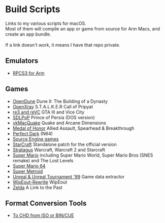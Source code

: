 # Build Scripts
Links to my various scripts for macOS.<br>Most of them will compile an app or game from source for Arm Macs, and create an app bundle.<br><br>If a link doesn't work, it means I have that repo private. 

## Emulators
- [RPCS3 for Arm](https://github.com/shinra-electric/RPCS3-Arm-Build-Script)

## Games
- [OpenDune](https://github.com/shinra-electric/OpenDune-Build-Script) Dune II: The Building of a Dynasty
- [OpenXray](https://github.com/shinra-electric/OpenXRay-Build-Script) S.T.A.L.K.E.R Call of Pripyat
- [re3 and reVC](https://github.com/shinra-electric/GTA-Build-Script) GTA III and Vice City
- [SDLPoP](https://github.com/shinra-electric/SDLPoP-Build-Script) Prince of Persia (DOS version)
- [vkMacQuake](https://github.com/shinra-electric/vkMacQuake-Build-Script) Quake and Arcane Dimensions
- [Medal of Honor](https://github.com/shinra-electric/Medal-Of-Honor-Build-Script) Allied Assault, Spearhead & Breakthrough
- [Perfect Dark](https://github.com/shinra-electric/Perfect-Dark-Build-Script) (N64)
- [Source Engine games](https://github.com/shinra-electric/Source-Engine-Build-Script)
- [StarCraft](https://github.com/shinra-electric/StarCraft-Offline-Patch) Standalone patch for the official version
- [Stratagus](https://github.com/shinra-electric/Stratagus-Build-Script) Warcraft, Warcraft 2 and Starcraft
- [Super Mario](https://github.com/shinra-electric/Mario-Build-Script) including Super Mario World, Super Mario Bros (SNES remake) and The Lost Levels
- [Super Mario 64](https://github.com/shinra-electric/Mario64-Build-Script)
- [Super Metroid](https://github.com/shinra-electric/Super-Metroid)
- [Unreal & Unreal Tournament '99](https://github.com/shinra-electric/Unreal-Data-Extractor) Game data extractor
- [WipEout-Rewrite](https://github.com/shinra-electric/WipEout-Rewrite-Build-Script) WipEout
- [Zelda](https://github.com/shinra-electric/Zelda3-Build-Script) A Link to the Past

## Format Conversion Tools
- [To CHD from ISO or BIN/CUE](https://github.com/shinra-electric/Conversion-Scripts)
